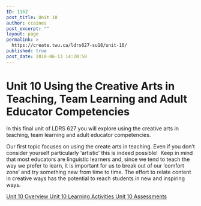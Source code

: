 ```yaml
---
ID: 1162
post_title: Unit 10
author: ccaines
post_excerpt: ""
layout: page
permalink: >
  https://create.twu.ca/ldrs627-su18/unit-10/
published: true
post_date: 2018-06-13 14:20:58
---
```

<!--themify_builder_static-->
<h1>Unit 10
Using the Creative Arts in Teaching, Team Learning and Adult Educator Competencies</h1>
In this final unit of LDRS 627 you will explore using the creative arts in teaching, team learning and adult educator competencies.

Our first topic focuses on using the create arts in teaching. Even if you don’t consider yourself particularly ‘artistic’ this is indeed possible!  Keep in mind that most educators are linguistic learners and, since we tend to teach the way we prefer to learn, it is important for us to break out of our ‘comfort zone’ and try something new from time to time. The effort to relate content in creative ways has the potential to reach students in new and inspiring ways.

<a href="https://create.twu.ca/ldrs627-su18/unit-10-overview/"> Unit 10 Overview </a> <a href="https://create.twu.ca/ldrs627-su18/unit-10-topics/"> Unit 10 Learning Activities </a> <a href="https://create.twu.ca/ldrs627-su18/unit-10-learning-activities/"> Unit 10 Assessments </a><!--/themify_builder_static-->